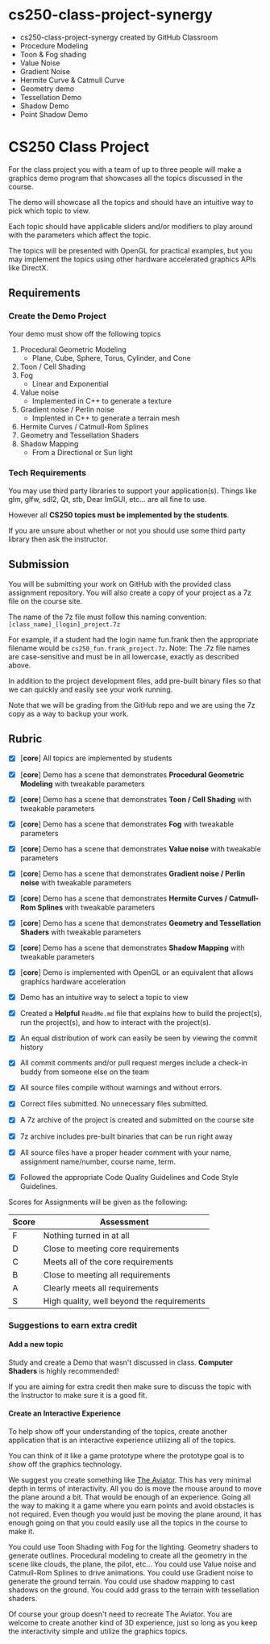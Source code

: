 # cs250-class-project-synergy
* cs250-class-project-synergy created by GitHub Classroom
* Procedure Modeling
* Toon & Fog shading
* Value Noise
* Gradient Noise
* Hermite Curve & Catmull Curve
* Geometry demo
* Tessellation Demo
* Shadow Demo
* Point Shadow Demo

# CS250 Class Project

For the class project you with a team of up to three people will make a graphics demo program that showcases all the topics discussed in the course.

The demo will showcase all the topics and should have an intuitive way to pick which topic to view.

Each topic should have applicable sliders and/or modifiers to play around with the parameters which affect the topic.

The topics will be presented with OpenGL for practical examples, but you may implement the topics using other hardware accelerated graphics APIs like DirectX.

## Requirements


### Create the Demo Project

Your demo must show off the following topics

1. Procedural Geometric Modeling
	- Plane, Cube, Sphere, Torus, Cylinder, and Cone
2. Toon / Cell Shading
3. Fog
	- Linear and Exponential
4. Value noise
	- Implemented in C++ to generate a texture
5. Gradient noise / Perlin noise
	- Implented in C++ to generate a terrain mesh
6. Hermite Curves / Catmull-Rom Splines
7. Geometry and Tessellation Shaders
8. Shadow Mapping
	- From a Directional or Sun light

### Tech Requirements

You may use third party libraries to support your application(s). Things like glm, glfw, sdl2, Qt, stb, Dear ImGUI, etc... are all fine to use.

However all **CS250 topics must be implemented by the students**.

If you are unsure about whether or not you should use some third party library then ask the instructor.


## Submission

You will be submitting your work on GitHub with the provided class assignment repository. You will also create a copy of your project as a 7z file on the course site. 

The name of the 7z file must follow this naming convention: `[class_name]_[login]_project.7z`

For example, if a student had the login name fun.frank then the appropriate filename would be `cs250_fun.frank_project.7z`. Note: The .7z file names are case-sensitive and must be in all lowercase, exactly as described above.

In addition to the project development files, add pre-built binary files so that we can quickly and easily see your work running.

Note that we will be grading from the GitHub repo and we are using the 7z copy as a way to backup your work.

## Rubric

- [x] [**core**] All topics are implemented by students
- [x] [**core**] Demo has a scene that demonstrates **Procedural Geometric Modeling** with tweakable parameters
- [x] [**core**] Demo has a scene that demonstrates **Toon / Cell Shading** with tweakable parameters
- [x] [**core**] Demo has a scene that demonstrates **Fog** with tweakable parameters
- [x] [**core**] Demo has a scene that demonstrates **Value noise** with tweakable parameters
- [x] [**core**] Demo has a scene that demonstrates **Gradient noise / Perlin noise** with tweakable parameters
- [x] [**core**] Demo has a scene that demonstrates **Hermite Curves / Catmull-Rom Splines** with tweakable parameters
- [x] [**core**] Demo has a scene that demonstrates **Geometry and Tessellation Shaders** with tweakable parameters
- [x] [**core**] Demo has a scene that demonstrates **Shadow Mapping** with tweakable parameters
- [x] [**core**] Demo is implemented with OpenGL or an equivalent that allows graphics hardware acceleration 
- [x] Demo has an intuitive way to select a topic to view
- [x] Created a **Helpful** `ReadMe.md` file that explains how to build the project(s), run the project(s), and how to interact with the project(s).
- [x] An equal distribution of work can easily be seen by viewing the commit history
- [x] All commit comments and/or pull request merges include a check-in buddy from someone else on the team
- [x] All source files compile without warnings and without errors.
- [x] Correct files submitted. No unnecessary files submitted.
- [x] A 7z archive of the project is created and submitted on the course site
- [x] 7z archive includes pre-built binaries that can be run right away
- [x] All source files have a proper header comment with your name, assignment name/number, course name, term.
- [x] Followed the appropriate Code Quality Guidelines and Code Style Guidelines.


Scores for Assignments will be given as the following:

Score        | Assessment
------------ | ----------
F | Nothing turned in at all
D | Close to meeting core requirements
C | Meets all of the core requirements
B | Close to meeting all requirements
A | Clearly meets all requirements 
S | High quality, well beyond the requirements

### Suggestions to earn extra credit

#### Add a new topic

Study and create a Demo that wasn't discussed in class. **Computer Shaders** is highly recommended!

If you are aiming for extra credit then make sure to discuss the topic with the Instructor to make sure it is a good fit.


#### Create an Interactive Experience

To help show off your understanding of the topics, create another application that is an interactive experience utilizing all of the topics.

You can think of it like a game prototype where the prototype goal is to show off the graphics technology.

We suggest you create something like [The Aviator](https://tympanus.net/codrops/2016/04/26/the-aviator-animating-basic-3d-scene-threejs/). This has very minimal depth in terms of interactivity. All you do is move the mouse around to move the plane around a bit. That would be enough of an experience. Going all the way to making it a game where you earn points and avoid obstacles is not required. Even though you would just be moving the plane around, it has enough going on that you could easily use all the topics in the course to make it. 

You could use Toon Shading with Fog for the lighting. Geometry shaders to generate outlines. Procedural modeling to create all the geometry in the scene like clouds, the plane, the pilot, etc... You could use Value noise and Catmull-Rom Splines to drive animations. You could use Gradient noise to generate the ground terrain. You could use shadow mapping to cast shadows on the ground. You could add grass to the terrain with tessellation shaders.

Of course your group doesn't need to recreate The Aviator. You are welcome to create another kind of 3D experience, just so long as you keep the interactivity simple and utilize the graphics topics.
